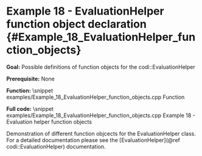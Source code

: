 Example 18 - EvaluationHelper function object declaration {#Example_18_EvaluationHelper_function_objects}
=======

**Goal:** Possible definitions of function objects for the codi::EvaluationHelper

**Prerequisite:** None

**Function:**
\snippet examples/Example_18_EvaluationHelper_function_objects.cpp Function

**Full code:**
\snippet examples/Example_18_EvaluationHelper_function_objects.cpp Example 18 - Evaluation helper function objects

Demonstration of different function objcects for the EvaluationHelper class. For a detailed documentation please see the
[EvaluationHelper](@ref codi::EvaluationHelper) documentation.
